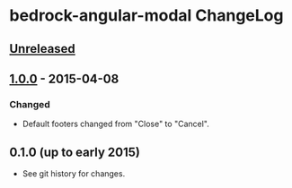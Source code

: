 # bedrock-angular-modal ChangeLog

## [Unreleased]

## [1.0.0] - 2015-04-08

### Changed
- Default footers changed from "Close" to "Cancel".

## 0.1.0 (up to early 2015)

- See git history for changes.

[Unreleased]: https://github.com/digitalbazaar/bedrock-angular-modal/compare/1.0.0...HEAD
[1.0.0]: https://github.com/digitalbazaar/bedrock-angular-modal/compare/0.1.0...1.0.0
